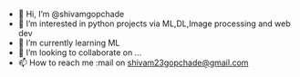 - 👋 Hi, I’m @shivamgopchade
- 👀 I’m interested in python projects via ML,DL,Image processing and web dev
- 🌱 I’m currently learning ML
- 💞️ I’m looking to collaborate on ...
- 📫 How to reach me :mail on shivam23gopchade@gmail.com

<!---
shivamgopchade/shivamgopchade is a ✨ special ✨ repository because its `README.md` (this file) appears on your GitHub profile.
You can click the Preview link to take a look at your changes.
--->
